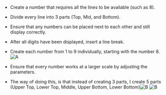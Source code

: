 - Create a number that requires all the lines to be available (such as 8).
- Divide every line into 3 parts (Top, Mid, and Bottom).
- Ensure that any numbers can be placed next to each other and still display correctly.
- After all digits have been displayed, insert a line break.
- Create each number from 1 to 9 individually, starting with the number 8.
![A](https://github.com/user-attachments/assets/e882c8cc-7bf4-4251-bfe1-3189f3697e4e)


- Ensure that every number works at a larger scale by adjusting the parameters.
- The way of doing this, is that instead of creating 3 parts, I create 5 parts (Upper Top, Lower Top, Middle, Upper Bottom, Lower Bottom)![B](https://github.com/user-attachments/assets/1928d5bb-b11c-42fe-8708-4448d015be1a)
![B](https://github.com/user-attachments/assets/89f46ebf-c7a5-42bd-843c-c44df9f2e7ae)
